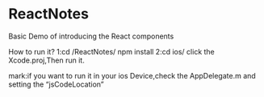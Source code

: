 # ReactNotes
Basic Demo of introducing the React components

How to run it?
1:cd <Directory>/ReactNotes/
   npm install 
2:cd ios/
   click the Xcode.proj,Then run it. 
   
mark:if you want to run it in your ios Device,check the AppDelegate.m and setting the “jsCodeLocation”
